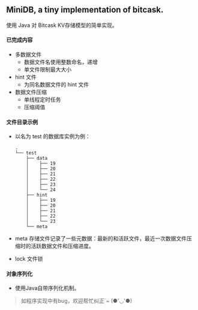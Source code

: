 ## MiniDB, a tiny implementation of bitcask.
使用 Java 对 Bitcask KV存储模型的简单实现。

#### 已完成内容
+ 多数据文件
  - 数据文件名使用整数命名，递增
  - 单文件限制最大大小
+ hint 文件
  - 为同名数据文件的 hint 文件
+ 数据文件压缩
  - 单线程定时任务
  - 压缩阈值

#### 文件目录示例
+ 以名为 test 的数据库实例为例：
    
    ```text
    .
    └── test
        ├── data
        │    ├── 19
        │    ├── 20
        │    ├── 21
        │    ├── 22
        │    ├── 23
        │    └── 24
        ├── hint
        │    ├── 19
        │    ├── 20
        │    ├── 21
        │    ├── 22
        │    └── 23
        └── meta
    ```

+ meta 存储文件记录了一些元数据：最新的和活跃文件，最近一次数据文件压缩时的活跃数据文件和压缩进度。
+ lock 文件锁

#### 对象序列化
+ 使用Java自带序列化机制。

> 如程序实现中有bug，欢迎帮忙纠正`~ (●'◡'●)